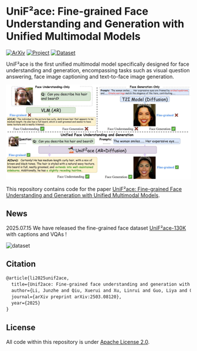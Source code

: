 # UniF²ace: Fine-grained Face Understanding and Generation with Unified Multimodal Models

[![ArXiv](https://img.shields.io/badge/Arxiv-<2503.08120>-<COLOR>.svg)](https://arxiv.org/abs/2503.08120) [![Project](https://img.shields.io/badge/ProjectPage-UniF²ace-<COLOR>.svg)](https://tulvgengenr.github.io/UniF2ace-Project-Page/) [![Dataset](https://img.shields.io/badge/Dataset-HuggingFace-<COLOR>.svg)](https://huggingface.co/datasets/tulvgengenr/UniF2ace-130K)

UniF²ace is the first unified multimodal model specifically designed for face understanding and generation, encompassing tasks such as visual question answering, face image captioning and text-to-face image generation. 

![overview](assets/overview.png)

This repository contains code for the paper [UniF²ace: Fine-grained Face Understanding and Generation with Unified Multimodal Models](https://arxiv.org/abs/2503.08120).

## News

2025.07.15 We have released the fine-grained face dataset [UniF²ace-130K](https://huggingface.co/datasets/tulvgengenr/UniF2ace-130K) with captions and VQAs !

![dataset](assets/dataset.png)

## Citation
```latex
@article{li2025unif2ace,
  title={Unif2ace: Fine-grained face understanding and generation with unified multimodal models},
  author={Li, Junzhe and Qiu, Xuerui and Xu, Linrui and Guo, Liya and Qu, Delin and Long, Tingting and Fan, Chun and Li, Ming},
  journal={arXiv preprint arXiv:2503.08120},
  year={2025}
}
```

## License

All code within this repository is under [Apache License 2.0](https://www.apache.org/licenses/LICENSE-2.0).
